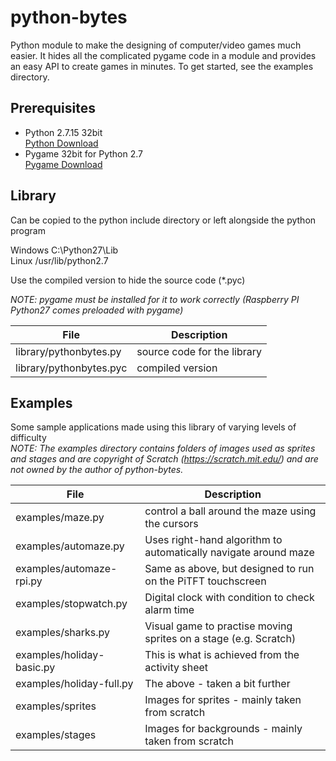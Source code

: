 # python-bytes

Python module to make the designing of computer/video games much easier. It hides all the complicated pygame code in a module and provides an easy API to create games in minutes. To get started, see the examples directory.  

## Prerequisites

* Python 2.7.15 32bit  
[Python Download](https://www.python.org/downloads/release/python-2715/)  
* Pygame 32bit for Python 2.7  
[Pygame Download](http://pygame.org/ftp/pygame-1.9.2a0.win32-py2.7.msi)  
  

## Library

Can be copied to the python include directory or left alongside the python program  
  
Windows  C:\Python27\Lib  
Linux    /usr/lib/python2.7  

Use the compiled version to hide the source code (*.pyc)  

_NOTE: pygame must be installed for it to work correctly (Raspberry PI Python27 comes preloaded with pygame)_  

File | Description
---- | -----------
library/pythonbytes.py | source code for the library
library/pythonbytes.pyc | compiled version


## Examples

Some sample applications made using this library of varying levels of difficulty  
_NOTE: The examples directory contains folders of images used as sprites and stages and are copyright of Scratch (https://scratch.mit.edu/) and are not owned by the author of python-bytes._  

File | Description
---- | -----------
examples/maze.py | control a ball around the maze using the cursors
examples/automaze.py | Uses right-hand algorithm to automatically navigate around maze
examples/automaze-rpi.py | Same as above, but designed to run on the PiTFT touchscreen
examples/stopwatch.py | Digital clock with condition to check alarm time
examples/sharks.py | Visual game to practise moving sprites on a stage (e.g. Scratch)
examples/holiday-basic.py | This is what is achieved from the activity sheet
examples/holiday-full.py | The above - taken a bit further
examples/sprites | Images for sprites - mainly taken from scratch
examples/stages | Images for backgrounds - mainly taken from scratch